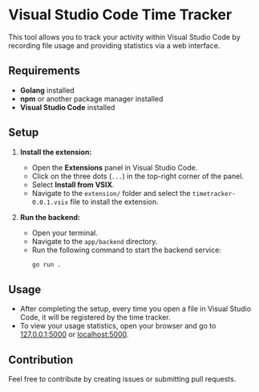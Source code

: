 # Visual Studio Code Time Tracker

This tool allows you to track your activity within Visual Studio Code by recording file usage and providing statistics via a web interface.

## Requirements

- **Golang** installed
- **npm** or another package manager installed
- **Visual Studio Code** installed

## Setup

1. **Install the extension:**
    - Open the **Extensions** panel in Visual Studio Code.
    - Click on the three dots (`...`) in the top-right corner of the panel.
    - Select **Install from VSIX**.
    - Navigate to the `extension/` folder and select the `timetracker-0.0.1.vsix` file to install the extension.

2. **Run the backend:**
    - Open your terminal.
    - Navigate to the `app/backend` directory.
    - Run the following command to start the backend service:
      ```bash
      go run .
      ```

## Usage

- After completing the setup, every time you open a file in Visual Studio Code, it will be registered by the time tracker.
- To view your usage statistics, open your browser and go to [127.0.0.1:5000](http://127.0.0.1:5000) or [localhost:5000](http://localhost:5000).

## Contribution

Feel free to contribute by creating issues or submitting pull requests.
